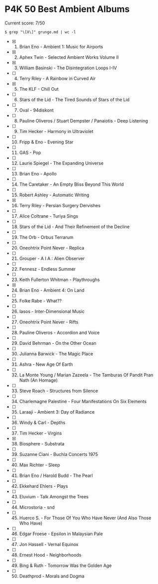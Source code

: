 # P4K 50 Best Ambient Albums

Current score: 7/50

`$ grep "\[X\]" grunge.md | wc -l`

- [X] 1. Brian Eno - Ambient 1: Music for Airports
- [X] 2. Aphex Twin - Selected Ambient Works Volume II
- [X] 3. William Basinski - The Disintegration Loops I-IV
- [ ] 4. Terry Riley - A Rainbow in Curved Air
- [X] 5. The KLF - Chill Out
- [ ] 6. Stars of the Lid - The Tired Sounds of Stars of the Lid
- [ ] 7. Oval - 94diskont
- [ ] 8. Pauline Oliveros / Stuart Dempster / Panaiotis - Deep Listening
- [ ] 9. Tim Hecker - Harmony in Ultraviolet
- [ ] 10. Fripp & Eno - Evening Star
- [ ] 11. GAS - Pop
- [ ] 12. Laurie Spiegel - The Expanding Universe
- [ ] 13. Brian Eno - Apollo
- [ ] 14. The Caretaker - An Empty Bliss Beyond This World
- [ ] 15. Robert Ashley - Automatic Writing
- [X] 16. Terry Riley - Persian Surgery Dervishes
- [ ] 17. Alice Coltrane - Turiya Sings
- [ ] 18. Stars of the Lid - And Their Refinement of the Decline
- [ ] 19. The Orb - Orbus Terrarum
- [ ] 20. Oneohtrix Point Never - Replica
- [ ] 21. Grouper - A I A : Alien Observer
- [ ] 22. Fennesz - Endless Summer
- [ ] 23. Keith Fullerton Whitman - Playthroughs
- [X] 24. Brian Eno - Ambient 4: On Land
- [ ] 25. Folke Rabe - What??
- [ ] 26. Iasos - Inter-Dimensional Music
- [ ] 27. Oneohtrix Point Never - Rifts
- [ ] 28. Pauline Oliveros - Accordion and Voice
- [ ] 29. David Behrman - On the Other Ocean
- [ ] 30. Julianna Barwick - The Magic Place
- [ ] 31. Ashra - New Age Of Earth
- [ ] 32. La Monte Young / Marian Zazeela - The Tamburas Of Pandit Pran Nath (An Homage)
- [ ] 33. Steve Roach - Structures from Silence
- [ ] 34. Charlemagne Palestine - Four Manifestations On Six Elements
- [ ] 35. Laraaji - Ambient 3: Day of Radiance
- [ ] 36. Windy & Carl - Depths
- [ ] 37. Tim Hecker - Virgins
- [X] 38. Biosphere - Substrata
- [ ] 39. Suzanne Ciani - Buchla Concerts 1975
- [ ] 40. Max Richter - Sleep
- [ ] 41. Brian Eno / Harold Budd - The Pearl
- [ ] 42. Ekkehard Ehlers - Plays
- [ ] 43. Eluvium - Talk Amongst the Trees
- [ ] 44. Microstoria - snd
- [ ] 45. Huerco S. - For Those Of You Who Have Never (And Also Those Who Have)
- [ ] 46. Edgar Froese - Epsilon in Malaysian Pale
- [ ] 47. Jon Hassell - Vernal Equinox
- [ ] 48. Ernest Hood - Neighborhoods
- [ ] 49. Bing & Ruth - Tomorrow Was the Golden Age
- [ ] 50. Deathprod - Morals and Dogma

